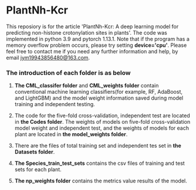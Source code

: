 # PlantNh-Kcr
This reposiory is for the article 'PlantNh-Kcr: A deep learning model for predicting non-histone crotonylation sites in plants'. 
The code was implemented in python 3.9 and pytorch 1.13.1. Note that  if the program has a memory overflow problem occurs, please try setting **device='cpu'**.
Please feel free to contact me if you need any further information and help, by email jym19943856480@163.com.


### The introduction of each folder is as below

1. **The CML_classifer folder** and **CML_weights folder** contain conventional machine learning classifiers(for example, RF, AdaBoost, and LightGBM) and the model weight information saved during model training and independent testing.

2. The code for the five-fold cross-validation, independent test are located in **the Codes folder**. The weights of models on five-fold cross-validation model weight and independent test, and the weights of models for each plant are located in **the model_weights folder**.

4. There are the files of total training set and independent tes set in **the Datasets folder**.

3. **The Species_train_test_sets** contains the csv files of training and test sets for each plant.
   
5. **The np_weights folder**  contains the metrics value results of the model.
